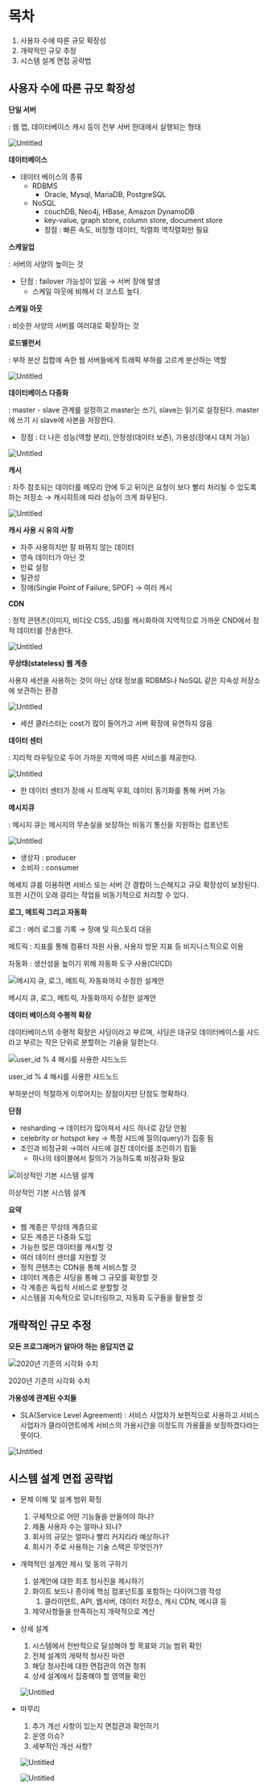 # 목차

1. 사용자 수에 따른 규모 확장성
2. 개략적인 규모 추정
3. 시스템 설계 면접 공략법

## 사용자 수에 따른 규모 확장성

**단일 서버**

: 웹 앱, 데이터베이스 캐시 등이 전부 서버 한대에서 실행되는 형태

![Untitled](https://prod-files-secure.s3.us-west-2.amazonaws.com/047058ed-a19c-4dbb-b1c2-aed60cbeb350/e28a893b-6aac-42fd-87a3-e659156e49bd/Untitled.png)

**데이터베이스**

- 데이터 베이스의 종류
    - RDBMS
        - Oracle, Mysql, MariaDB, PostgreSQL
    - NoSQL
        - couchDB, Neo4j, HBase, Amazon DynamoDB
        - key-value, graph store, column store, document store
        - 장점 : 빠른 속도, 비정형 데이터, 직렬화 역직렬화만 필요

**스케일업**

: 서버의 사양의 높이는 것

- 단점 : failover 가능성이 있음 → 서버 장애 발생
    - 스케일 아웃에 비해서 더 코스트 높다.

**스케일 아웃**

: 비슷한 사양의 서버를 여러대로 확장하는 것

**로드밸런서**

: 부하 분산 집합에 속한 웹 서버들에게 트래픽 부하를 고르게 분산하는 역할

![Untitled](https://prod-files-secure.s3.us-west-2.amazonaws.com/047058ed-a19c-4dbb-b1c2-aed60cbeb350/3b0af0a2-e535-4b45-8536-4f904fdd4db0/Untitled.png)

**데이터베이스 다중화**

: master - slave 관계를 설정하고 master는 쓰기, slave는 읽기로 설정된다. master에 쓰기 시 slave에 사본을 저장한다.

- 장점 : 더 나은 성능(역할 분리), 안정성(데이터 보존), 가용성(장애시 대처 가능)

![Untitled](https://prod-files-secure.s3.us-west-2.amazonaws.com/047058ed-a19c-4dbb-b1c2-aed60cbeb350/3fe2645f-f1b7-45eb-ba3b-1a8198c695ca/Untitled.png)

**캐시**

: 자주 참조되는 데이터를 메모리 안에 두고 뒤이은 요청이 보다 빨리 처리될 수 있도록 하는 저장소 → 캐시히트에 따라 성능이 크게 좌우된다.

![Untitled](https://prod-files-secure.s3.us-west-2.amazonaws.com/047058ed-a19c-4dbb-b1c2-aed60cbeb350/599724f0-c5dc-496b-be2b-0c6baeaa7428/Untitled.png)

**캐시 사용 시 유의 사항**

- 자주 사용하지만 잘 바뀌지 않는 데이터
- 영속 데이터가 아닌 것
- 만료 설정
- 일관성
- 장애(Single Point of Failure, SPOF) → 여러 캐시

**CDN**

: 정적 콘텐츠(이미지, 비디오 CSS, JS)를 캐시화하여 지역적으로 가까운 CND에서 정적 데이터를 전송한다.

![Untitled](https://prod-files-secure.s3.us-west-2.amazonaws.com/047058ed-a19c-4dbb-b1c2-aed60cbeb350/908dde96-2d36-45ef-a31d-d050fbf92401/Untitled.png)

**무상태(stateless) 웹 계층**

사용자 세션을 사용하는 것이 아닌 상태 정보를 RDBMS나 NoSQL 같은 지속성 저장소에 보관하는 환경

![Untitled](https://prod-files-secure.s3.us-west-2.amazonaws.com/047058ed-a19c-4dbb-b1c2-aed60cbeb350/2253d395-ebf0-41c9-8575-96cab24825b0/Untitled.png)

- 세션 클러스터는 cost가 많이 들어가고 서버 확장에 유연하지 않음

**데이터 센터**

: 지리적 라우팅으로 두어 가까운 지역에 따른 서비스를 제공한다.

![Untitled](https://prod-files-secure.s3.us-west-2.amazonaws.com/047058ed-a19c-4dbb-b1c2-aed60cbeb350/40724878-6eae-472d-a73b-85eee6ee54b9/Untitled.png)

- 한 데이터 센터가 장애 시 트래픽 우회, 데이터 동기화를 통해 커버 가능

**메시지큐**

: 메시지 큐는 메시지의 무손실을 보장하는 비동기 통신을 지원하는 컴포넌트

![Untitled](https://prod-files-secure.s3.us-west-2.amazonaws.com/047058ed-a19c-4dbb-b1c2-aed60cbeb350/a456832f-333d-4b74-b897-e03c77b9af08/Untitled.png)

- 생상자 : producer
- 소비자 : consumer

메세지 큐를 이용하면 서비스 또는 서버 간 결합이 느슨해지고 규모 확장성이 보장된다. 또한 시간이 오래 걸리는 작업을 비동기적으로 처리할 수 있다.

**로그, 메트릭 그리고 자동화**

로그 : 에러 로그를 기록 → 장애 및 히스토리 대응

메트릭 : 지표를 통해 컴퓨터 자원 사용, 사용자 방문 지표 등 비지니스적으로 이용

자동화 : 생산성을 높이기 위해 자동화 도구 사용(CI/CD)

![메시지 큐, 로그, 메트릭, 자동화까지 수정한 설계안](https://prod-files-secure.s3.us-west-2.amazonaws.com/047058ed-a19c-4dbb-b1c2-aed60cbeb350/e860fb90-b1ad-4daf-b892-f47c755d8347/Untitled.png)

메시지 큐, 로그, 메트릭, 자동화까지 수정한 설계안

**데이터 베이스의 수평적 확장**

데이터베이스의 수평적 확장은 샤딩이라고 부르며, 샤딩은 대규모 데이터베이스를 샤드라고 부르는 작은 단위로 분할하는 기술을 일컫는다.

![user_id % 4 해시를 사용한 샤드노드](https://prod-files-secure.s3.us-west-2.amazonaws.com/047058ed-a19c-4dbb-b1c2-aed60cbeb350/fecd3fd4-3884-4684-8b18-5b9c980948dc/Untitled.png)

user_id % 4 해시를 사용한 샤드노드

부하분산이 적절하게 이루어지는 장점이지만 단점도 명확하다.

**단점**

- resharding → 데이터가 많아져서 샤드 하나로 감당 안됨
- celebrity or hotspot key → 특정 샤드에 질의(query)가 집중 됨
- 조인과 비정규화 →여러 샤드에 걸친 데이터를 조인하기 힘듦
    - 하나의 테이블에서 질의가 가능하도록 비정규화 필요

![이상적인 기본 시스템 설계](https://prod-files-secure.s3.us-west-2.amazonaws.com/047058ed-a19c-4dbb-b1c2-aed60cbeb350/3de44357-0fdc-450e-a2d8-a3e92fd9e0dc/Untitled.png)

이상적인 기본 시스템 설계

**요약**

- 웹 계층은 무상태 계층으로
- 모든 계층은 다중화 도입
- 가능한 많은 데이터를 캐시할 것
- 여러 데이터 센터를 지원할 것
- 정적 콘텐츠는 CDN을 통해 서비스할 것
- 데이터 계층은 샤딩을 통해 그 규모를 확장할 것
- 각 계층은 독립적 서비스로 분할할 것
- 시스템을 지속적으로 모니터링하고, 자동화 도구들을 활용할 것

## 개략적인 규모 추정

**모든 프로그래머가 알아야 하는 응답지연 값**

![2020년 기준의 시각화 수치](https://prod-files-secure.s3.us-west-2.amazonaws.com/047058ed-a19c-4dbb-b1c2-aed60cbeb350/903e0973-c779-4046-a4f7-fca1e0ab75f9/Untitled.png)

2020년 기준의 시각화 수치

**가용성에 관계된 수치들**

- SLA(Service Level Agreement) : 서비스 사업자가 보편적으로 사용하고 서비스 사업자가 클라이언트에게 서비스의 가용시간을 이정도의 가용률을 보장하겠다라는 뜻이다.

![Untitled](https://prod-files-secure.s3.us-west-2.amazonaws.com/047058ed-a19c-4dbb-b1c2-aed60cbeb350/6f452925-b86f-4080-ba63-27451450a269/Untitled.png)

## 시스템 설계 면접 공략법

- 문제 이해 및 설계 범위 확정
    1. 구체적으로 어떤 기능들을 만들어야 하나?
    2. 제품 사용자 수는 얼마나 되나?
    3. 회사의 규모는 얼마나 빨리 커지리라 예상하나?
    4. 회사가 주로 사용하는 기술 스택은 무엇인가?

- 개력적인 설계안 제시 및 동의 구하기
    1. 설계안에 대한 최초 청사진을 제시하기
    2. 화이트 보드나 종이에 핵심 컴포넌트를 포함하는 다이어그램 작성
        1. 클라이언트, API, 웹서버, 데이터 저장소, 캐시 CDN, 메시큐 등
    3. 제약사항들을 만족하는지 개략적으로 계산
- 상세 설계
    1. 시스템에서 전반적으로 달성해야 할 목표와 기능 범위 확인
    2. 전체 설계의 개략적 청사진 마련
    3. 해당 청사진에 대한 면접관의 의견 청취
    4. 상세 설계에서 집중해야 할 영역들 확인

  ![Untitled](https://prod-files-secure.s3.us-west-2.amazonaws.com/047058ed-a19c-4dbb-b1c2-aed60cbeb350/9daf5452-e54c-43af-a015-0e1efa2008f7/Untitled.png)


- 마무리
    1. 추가 개선 사항이 있는지 면접관과 확인하기
    2. 운영 이슈?
    3. 세부적인 개선 사항?

  ![Untitled](https://prod-files-secure.s3.us-west-2.amazonaws.com/047058ed-a19c-4dbb-b1c2-aed60cbeb350/13540517-98c4-4398-b081-a285ca1f5ddf/Untitled.png)

  ![Untitled](https://prod-files-secure.s3.us-west-2.amazonaws.com/047058ed-a19c-4dbb-b1c2-aed60cbeb350/503d35a5-f9ca-4f64-894b-817a12ac1054/Untitled.png)